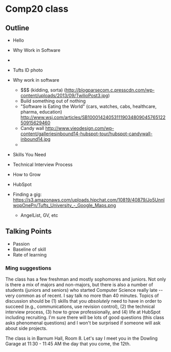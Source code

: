 # Comp20 class

## Outline

- Hello
- Why Work in Software
- 



- Tufts ID photo
- Why work in software
	- $$$ (kidding, sorta) (http://blogparsecom.c.presscdn.com/wp-content/uploads/2013/09/TwilioPost3.jpg)
	- Build something out of nothing
	- "Software is Eating the World" (cars, watches, cabs, healthcare, pharma, education) http://www.wsj.com/articles/SB10001424053111903480904576512250915629460
	- Candy wall http://www.vieodesign.com/wp-content/galleriesinbound14-hubspot-tour/hubspot-candywall-inbound14.jpg
	- 


- Skills You Need
- Technical Interview Process
- How to Grow
- HubSpot

- Finding a gig: https://s3.amazonaws.com/uploads.hipchat.com/10819/40879/Jo5UnnlwopOnePn/Tufts_University_-_Google_Maps.png
	- AngelList, GV, etc

## Talking Points

- Passion
- Baseline of skill
- Rate of learning


### Ming suggestions

The class has a few freshman and mostly sophomores and juniors.  Not only is there a mix of majors and non-majors, but there is also a number of students (juniors and seniors) who started Computer Science really late --very common as of recent.  I say talk no more than 40 minutes.  Topics of discussion should be (1) skills that you _absolutely_ need to have in order to succeed (e.g., communications, use revision control), (2) the technical interview process, (3) how to grow professionally, and (4) life at HubSpot including recruiting.  I'm sure there will be lots of good questions (this class asks phenomenal questions) and I won't be surprised if someone will ask about side projects.

The class is in Barnum Hall, Room 8.  Let's say I meet you in the Dowling Garage at 11:30 - 11:45 AM the day that you come, the 12th.
